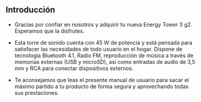 ## Introducción

* Gracias por confiar en nosotros y adquirir tu nueva Energy Tower 3 g2. Esperamos que la disfrutes.

* Esta torre de sonido cuenta con 45 W de potencia y está pensada para satisfacer las necesidades de todo usuario en el hogar. Dispone de tecnología Bluetooth 4.1, Radio FM, reproducción de música a través de memorias externas (USB y microSD), así como entradas de audio de 3,5 mm y RCA para conectar dispositivos externos.

* Te aconsejamos que leas el presente manual de usuario para sacar el máximo partido a tu producto de forma segura y aprovechando todas sus prestaciones.

